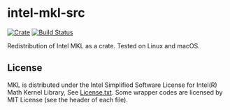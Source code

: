 # intel-mkl-src
[![Crate](http://meritbadge.herokuapp.com/intel-mkl-src)](https://crates.io/crates/intel-mkl-src)
[![Build Status](https://dev.azure.com/rust-math/intel-mkl-src/_apis/build/status/rust-math.intel-mkl-src?branchName=master)](https://dev.azure.com/rust-math/intel-mkl-src/_build/latest?definitionId=1&branchName=master)

Redistribution of Intel MKL as a crate. Tested on Linux and macOS.

## License
MKL is distributed under the Intel Simplified Software License for Intel(R) Math Kernel Library, See [License.txt](License.txt).
Some wrapper codes are licensed by MIT License (see the header of each file).
